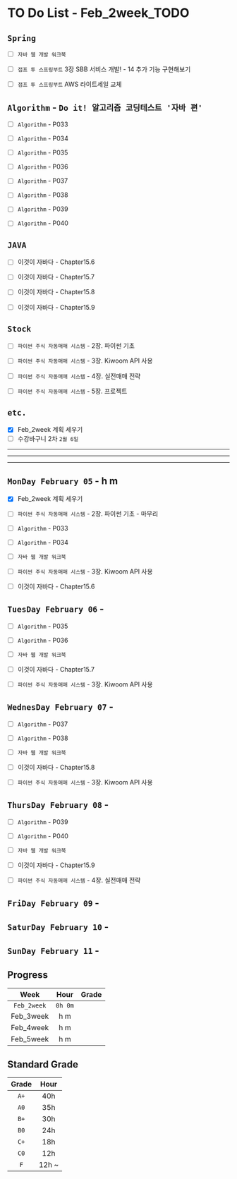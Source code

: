# TO Do List - Feb_2week_TODO


## `Spring`
- [ ] `자바 웹 개발 워크북`
- [ ] `점프 투 스프링부트` 3장 SBB 서비스 개발! - 14 추가 기능 구현해보기
- [ ] `점프 투 스프링부트` AWS 라이트세일 교체


## `Algorithm` - `Do it! 알고리즘 코딩테스트 '자바 편'`
- [ ] `Algorithm` - P033
- [ ] `Algorithm` - P034
- [ ] `Algorithm` - P035
- [ ] `Algorithm` - P036
- [ ] `Algorithm` - P037
- [ ] `Algorithm` - P038
- [ ] `Algorithm` - P039
- [ ] `Algorithm` - P040


## `JAVA`
- [ ] 이것이 자바다 - Chapter15.6 
- [ ] 이것이 자바다 - Chapter15.7
- [ ] 이것이 자바다 - Chapter15.8
- [ ] 이것이 자바다 - Chapter15.9


## `Stock`
- [ ] `파이썬 주식 자동매매 시스템` - 2장. 파이썬 기초
- [ ] `파이썬 주식 자동매매 시스템` - 3장. Kiwoom API 사용
- [ ] `파이썬 주식 자동매매 시스템` - 4장. 실전매매 전략
- [ ] `파이썬 주식 자동매매 시스템` - 5장. 프로젝트



## `etc.`
- [x] Feb_2week 계획 세우기
- [ ] 수강바구니 2차 `2월 6일`

---
---
---

## `MonDay February 05` - h m 
- [x] Feb_2week 계획 세우기
- [ ] `파이썬 주식 자동매매 시스템` - 2장. 파이썬 기초 - 마무리
- [ ] `Algorithm` - P033
- [ ] `Algorithm` - P034
- [ ] `자바 웹 개발 워크북`
- [ ] `파이썬 주식 자동매매 시스템` - 3장. Kiwoom API 사용
- [ ] 이것이 자바다 - Chapter15.6 


## `TuesDay February 06` - 
- [ ] `Algorithm` - P035
- [ ] `Algorithm` - P036
- [ ] `자바 웹 개발 워크북`
- [ ] 이것이 자바다 - Chapter15.7 
- [ ] `파이썬 주식 자동매매 시스템` - 3장. Kiwoom API 사용


## `WednesDay February 07` - 
- [ ] `Algorithm` - P037
- [ ] `Algorithm` - P038
- [ ] `자바 웹 개발 워크북`
- [ ] 이것이 자바다 - Chapter15.8
- [ ] `파이썬 주식 자동매매 시스템` - 3장. Kiwoom API 사용


## `ThursDay February 08` - 
- [ ] `Algorithm` - P039
- [ ] `Algorithm` - P040
- [ ] `자바 웹 개발 워크북`
- [ ] 이것이 자바다 - Chapter15.9 
- [ ] `파이썬 주식 자동매매 시스템` - 4장. 실전매매 전략


## `FriDay February 09` - 



## `SaturDay February 10` - 



## `SunDay February 11` - 



## Progress
| Week | Hour | Grade |
|:---:|:---:|:---:|
|`Feb_2week`|`0h 0m`||
|Feb_3week|h m||
|Feb_4week|h m||
|Feb_5week|h m||


## Standard Grade

| Grade | Hour |
|:---:|:---:|
|`A+`|40h|
|`A0`|35h|
|`B+`|30h|
|`B0`|24h|
|`C+`|18h|
|`C0`|12h|
|`F`|12h ~|



